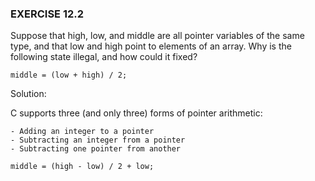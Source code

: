 ### EXERCISE 12.2
Suppose that high, low, and middle are all pointer variables of the same type, and that low and high point to elements of an array.  Why is the following state illegal, and how could it fixed? 
```
middle = (low + high) / 2;
```

Solution:

C supports three (and only three) forms of pointer arithmetic:

    - Adding an integer to a pointer
    - Subtracting an integer from a pointer
    - Subtracting one pointer from another
```
middle = (high - low) / 2 + low;
```

